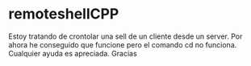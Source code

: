 # remoteshellCPP
Estoy tratando de crontolar una sell de un cliente desde un server. Por ahora he conseguido que funcione pero el comando cd no funciona. Cualquier ayuda es apreciada. Gracias

